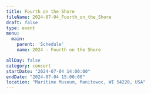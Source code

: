 ```yaml
---
title: Fourth on the Shore
fileName: 2024-07-04_Fourth_on_the_Shore
draft: false
type: event
menu: 
  main:
    parent: 'Schedule'
    name: 2024 - Fourth on the Shore

allDay: false
category: concert
startDate: "2024-07-04 14:00:00"
endDate: "2024-07-04 15:00:00"
location: "Maritime Museum, Manitowoc, WI 54220, USA"
---
```

